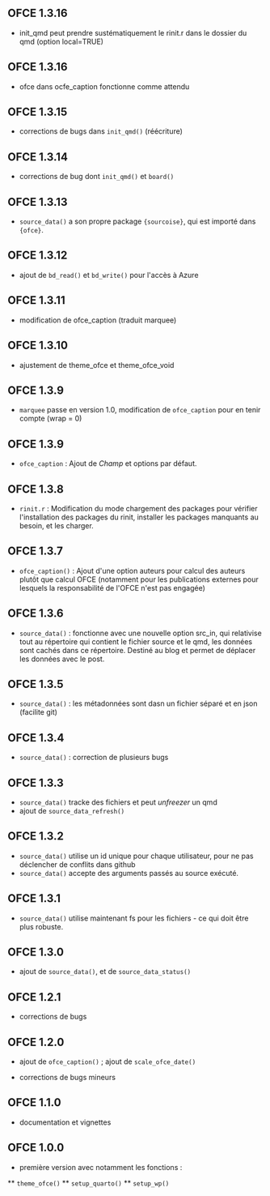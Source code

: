 ## OFCE 1.3.16

* init_qmd peut prendre sustématiquement le rinit.r dans le dossier du qmd (option local=TRUE)

## OFCE 1.3.16

* ofce dans ocfe_caption fonctionne comme attendu

## OFCE 1.3.15

* corrections de bugs dans `init_qmd()` (réécriture)

## OFCE 1.3.14

* corrections de bug dont `init_qmd()` et `board()`

## OFCE 1.3.13

* `source_data()` a son propre package `{sourcoise}`, qui est importé dans `{ofce}`.

## OFCE 1.3.12

* ajout de `bd_read()` et `bd_write()` pour l'accès à Azure

## OFCE 1.3.11

* modification de ofce_caption (traduit marquee)

## OFCE 1.3.10

* ajustement de theme_ofce et theme_ofce_void

## OFCE 1.3.9

* `marquee` passe en version 1.0, modification de `ofce_caption` pour en tenir compte (wrap = 0)

## OFCE 1.3.9

* `ofce_caption` : Ajout de *Champ* et options par défaut.

## OFCE 1.3.8

* `rinit.r` : Modification du mode chargement des packages pour vérifier l'installation des packages du rinit, installer les packages manquants au besoin, et les charger.

## OFCE 1.3.7

* `ofce_caption()` : Ajout d'une option auteurs pour calcul des auteurs plutôt que calcul OFCE (notamment pour les publications externes pour lesquels la responsabilité de l'OFCE n'est pas engagée)

## OFCE 1.3.6

* `source_data()` : fonctionne avec une nouvelle option src_in, qui relativise tout au répertoire qui contient le fichier source et le qmd, 
les données sont cachés dans ce répertoire. Destiné au blog et permet de déplacer les données avec le post.

## OFCE 1.3.5

* `source_data()` : les métadonnées sont dasn un fichier séparé et en json (facilite git)

## OFCE 1.3.4

* `source_data()` : correction de plusieurs bugs

## OFCE 1.3.3

* `source_data()` tracke des fichiers et peut *unfreezer* un qmd
* ajout de `source_data_refresh()`

## OFCE 1.3.2

* `source_data()` utilise un id unique pour chaque utilisateur, pour ne pas déclencher de conflits dans github
* `source_data()` accepte des arguments passés au source exécuté.

## OFCE 1.3.1

* `source_data()` utilise maintenant fs pour les fichiers - ce qui doit être plus robuste.

## OFCE 1.3.0

* ajout de `source_data()`, et de `source_data_status()`

## OFCE 1.2.1

* corrections de bugs 

## OFCE 1.2.0
  
* ajout de `ofce_caption()` ; ajout de `scale_ofce_date()`

* corrections de bugs mineurs

## OFCE 1.1.0

* documentation et vignettes

## OFCE 1.0.0

* première version avec notamment les fonctions :

** `theme_ofce()`
** `setup_quarto()`
** `setup_wp()`

